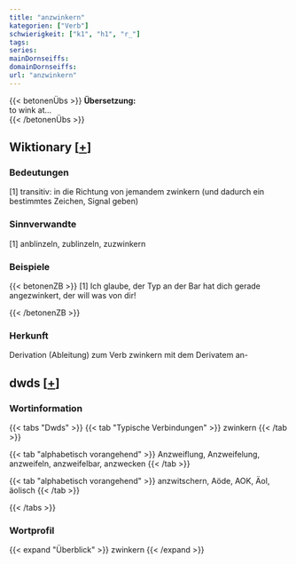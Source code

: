 ```yaml
---
title: "anzwinkern"
kategorien: ["Verb"]
schwierigkeit: ["k1", "h1", "r_"]
tags:
series:
mainDornseiffs:
domainDornseiffs:
url: "anzwinkern"
---
```


{{< betonenÜbs >}}
**Übersetzung:**  
to wink at...  
{{< /betonenÜbs >}}

## Wiktionary [[+](https://de.wiktionary.org/wiki/anzwinkern)]

### Bedeutungen
[1] transitiv: in die Richtung von jemandem zwinkern (und dadurch ein bestimmtes Zeichen, Signal geben)  

### Sinnverwandte
[1] anblinzeln, zublinzeln, zuzwinkern  

### Beispiele
{{< betonenZB >}}
[1] Ich glaube, der Typ an der Bar hat dich gerade angezwinkert, der will was von dir!  

{{< /betonenZB >}}
### Herkunft
Derivation (Ableitung) zum Verb zwinkern mit dem Derivatem an-  



## dwds [[+](https://www.dwds.de/wb/anzwinkern)]

### Wortinformation
{{< tabs "Dwds" >}}
{{< tab "Typische Verbindungen" >}}
zwinkern
{{< /tab >}}

{{< tab "alphabetisch vorangehend" >}}
Anzweiflung, Anzweifelung, anzweifeln, anzweifelbar, anzwecken
{{< /tab >}}

{{< tab "alphabetisch vorangehend" >}}
anzwitschern, Aöde, AOK, Äol, äolisch
{{< /tab >}}

{{< /tabs >}}

### Wortprofil
{{< expand "Überblick" >}} zwinkern {{< /expand >}}

